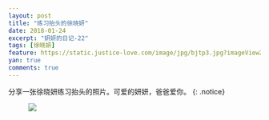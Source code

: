 ```yaml
---
layout: post
title: "练习抬头的徐晓妍"
date: 2018-01-24
excerpt: "妍妍的日记-22"
tags: [徐晓妍]
feature: https://static.justice-love.com/image/jpg/bjtp3.jpg?imageView2/1/w/1200/h/500
yan: true
comments: true
---
```

分享一张徐晓妍练习抬头的照片。可爱的妍妍，爸爸爱你。
{: .notice}
<figure>
    <a href="{{ site.staticUrl }}/yanyan/image/yantaitou.jpg"><img src="{{ site.staticUrl }}/yanyan/image/yantaitou.jpg" /></a>
</figure>
